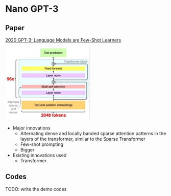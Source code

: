 # Nano GPT-3

## Paper

[2020 GPT-3: Language Models are Few-Shot Learners](https://arxiv.org/pdf/2005.14165.pdf)
 
![](image/gpt3.png)

- Major innovations
    - Alternating dense and locally banded sparse attention patterns in the layers of the transformer, similar to the Sparse Transformer
    - Few-shot prompting
    - Bigger
- Existing innovations used
    - Transformer

## Codes

TODO: write the demo codes
